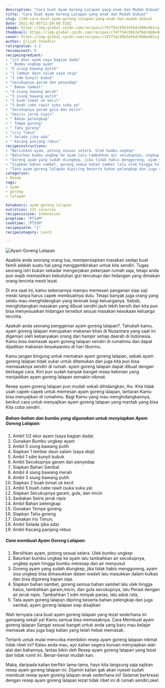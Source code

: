 ```yaml
---
description: "Cara buat Ayam Goreng Lalapan yang enak dan Mudah Dibuat"
title: "Cara buat Ayam Goreng Lalapan yang enak dan Mudah Dibuat"
slug: 1190-cara-buat-ayam-goreng-lalapan-yang-enak-dan-mudah-dibuat
date: 2021-02-05T12:59:09.518Z
image: https://img-global.cpcdn.com/recipes/c747f54c95b34f6d/680x482cq70/ayam-goreng-lalapan-foto-resep-utama.jpg
thumbnail: https://img-global.cpcdn.com/recipes/c747f54c95b34f6d/680x482cq70/ayam-goreng-lalapan-foto-resep-utama.jpg
cover: https://img-global.cpcdn.com/recipes/c747f54c95b34f6d/680x482cq70/ayam-goreng-lalapan-foto-resep-utama.jpg
author: Elijah Chandler
ratingvalue: 4.2
reviewcount: 9
recipeingredient:
- "1/2 ekor ayam saya bagian dada"
- " Bumbu ungkep ayam"
- "5 siung bawang putih"
- "1 lembar daun salam saya skip"
- "1 sdm kunyit bubuk"
- "Secukupnya garam dan penyedap"
- " Bahan Sambal"
- "4 siung bawang merah"
- "3 siung bawang putih"
- "2 buah tomat uk kecil"
- "5 buah cabe rawit suka suka ya"
- "Secukupnya garam gula dan micin"
- "Seiris jeruk nipis"
- " Bahan pelengkap"
- " Tempe goreng"
- " Tahu goreng"
- "iris Timun"
- " Selada jika ada"
- " Kacang panjang rebus"
recipeinstructions:
- "Bersihkan ayam, potong sesuai selera. Ulek bumbu ungkep"
- "Balurkan bumbu ungkep ke ayam lalu tambahkan air secukupnya, ungkep ayam hingga bumbu meresap dan air menyusut"
- "Goreng ayam yang sudah diungkep, jika tidak habis menggoreng, ayam sisa ungkep bisa dimasukkan dalam wadah lalu masukkan dalam kulkas dan bisa digoreng kapan saja."
- "Siapkan bahan sambel, goreng semua bahan sambel lalu ulek hingga halus, tambahkan garam,micin, dan gula secukupnya, lalu Perasi dengan air jeruk nipis. Tambahkan 1 sdm minyak panas, lalu aduk rata,"
- "Tata ayam goreng lalapan dipiring beserta bahan pelengkap dan juga sambal, ayam goreng lalapan siap disajikan"
categories:
- Resep
tags:
- ayam
- goreng
- lalapan

katakunci: ayam goreng lalapan 
nutrition: 225 calories
recipecuisine: Indonesian
preptime: "PT14M"
cooktime: "PT55M"
recipeyield: "1"
recipecategory: Lunch

---
```



![Ayam Goreng Lalapan](https://img-global.cpcdn.com/recipes/c747f54c95b34f6d/680x482cq70/ayam-goreng-lalapan-foto-resep-utama.jpg)

Apabila anda seorang orang tua, mempersiapkan masakan sedap buat famili adalah suatu hal yang menggembirakan untuk kita sendiri. Tugas seorang istri bukan sekadar mengerjakan pekerjaan rumah saja, tetapi anda pun wajib memastikan kebutuhan gizi tercukupi dan hidangan yang dimakan orang tercinta mesti lezat.

Di era  saat ini, kamu sebenarnya mampu memesan panganan siap saji meski tanpa harus capek membuatnya dulu. Tetapi banyak juga orang yang selalu mau menghidangkan yang terenak bagi keluarganya. Sebab, menghidangkan masakan yang dibuat sendiri jauh lebih bersih dan kita pun bisa menyesuaikan hidangan tersebut sesuai masakan kesukaan keluarga tercinta. 



Apakah anda seorang penggemar ayam goreng lalapan?. Tahukah kamu, ayam goreng lalapan merupakan makanan khas di Nusantara yang saat ini digemari oleh kebanyakan orang dari hampir setiap daerah di Indonesia. Kamu bisa memasak ayam goreng lalapan sendiri di rumahmu dan dapat dijadikan makanan kesukaanmu di hari liburmu.

Kamu jangan bingung untuk memakan ayam goreng lalapan, sebab ayam goreng lalapan tidak sukar untuk ditemukan dan juga kita pun bisa memasaknya sendiri di rumah. ayam goreng lalapan dapat dibuat dengan berbagai cara. Kini pun sudah banyak banget resep kekinian yang menjadikan ayam goreng lalapan semakin nikmat.

Resep ayam goreng lalapan pun mudah sekali dihidangkan, lho. Kita tidak usah capek-capek untuk memesan ayam goreng lalapan, lantaran Kamu bisa menyajikan di rumahmu. Bagi Kamu yang mau menghidangkannya, berikut cara untuk menyajikan ayam goreng lalapan yang mantab yang bisa Kita coba sendiri.

<!--inarticleads1-->

##### Bahan-bahan dan bumbu yang digunakan untuk menyiapkan Ayam Goreng Lalapan:

1. Ambil 1/2 ekor ayam (saya bagian dada)
1. Gunakan  Bumbu ungkep ayam
1. Ambil 5 siung bawang putih
1. Siapkan 1 lembar daun salam (saya skip)
1. Ambil 1 sdm kunyit bubuk
1. Ambil Secukupnya garam dan penyedap
1. Siapkan  Bahan Sambal
1. Ambil 4 siung bawang merah
1. Ambil 3 siung bawang putih
1. Siapkan 2 buah tomat uk kecil
1. Ambil 5 buah cabe rawit (suka suka ya)
1. Siapkan Secukupnya garam, gula, dan micin
1. Sediakan Seiris jeruk nipis
1. Ambil  Bahan pelengkap
1. Gunakan  Tempe goreng
1. Siapkan  Tahu goreng
1. Gunakan iris Timun,
1. Ambil  Selada (jika ada)
1. Ambil  Kacang panjang rebus




<!--inarticleads2-->

##### Cara membuat Ayam Goreng Lalapan:

1. Bersihkan ayam, potong sesuai selera. Ulek bumbu ungkep
1. Balurkan bumbu ungkep ke ayam lalu tambahkan air secukupnya, ungkep ayam hingga bumbu meresap dan air menyusut
1. Goreng ayam yang sudah diungkep, jika tidak habis menggoreng, ayam sisa ungkep bisa dimasukkan dalam wadah lalu masukkan dalam kulkas dan bisa digoreng kapan saja.
1. Siapkan bahan sambel, goreng semua bahan sambel lalu ulek hingga halus, tambahkan garam,micin, dan gula secukupnya, lalu Perasi dengan air jeruk nipis. Tambahkan 1 sdm minyak panas, lalu aduk rata,
1. Tata ayam goreng lalapan dipiring beserta bahan pelengkap dan juga sambal, ayam goreng lalapan siap disajikan




Wah ternyata cara buat ayam goreng lalapan yang lezat sederhana ini gampang sekali ya! Kamu semua bisa memasaknya. Cara Membuat ayam goreng lalapan Sangat sesuai banget untuk anda yang baru mau belajar memasak atau juga bagi kalian yang telah hebat memasak.

Tertarik untuk mulai mencoba membikin resep ayam goreng lalapan nikmat tidak ribet ini? Kalau anda mau, ayo kalian segera buruan menyiapkan alat-alat dan bahannya, lantas bikin deh Resep ayam goreng lalapan yang lezat dan tidak rumit ini. Benar-benar mudah kan. 

Maka, daripada kalian berfikir lama-lama, hayo kita langsung saja sajikan resep ayam goreng lalapan ini. Dijamin kalian gak akan nyesel sudah membuat resep ayam goreng lalapan enak sederhana ini! Selamat berkreasi dengan resep ayam goreng lalapan lezat tidak ribet ini di rumah sendiri,oke!.

